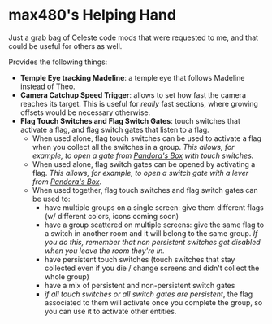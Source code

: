 # max480's Helping Hand

Just a grab bag of Celeste code mods that were requested to me, and that could be useful for others as well.

Provides the following things:
- **Temple Eye tracking Madeline**: a temple eye that follows Madeline instead of Theo.
- **Camera Catchup Speed Trigger**: allows to set how fast the camera reaches its target. This is useful for _really_ fast sections, where growing offsets would be necessary otherwise.
- **Flag Touch Switches and Flag Switch Gates**: touch switches that activate a flag, and flag switch gates that listen to a flag.
  -  When used alone, flag touch switches can be used to activate a flag when you collect all the switches in a group. _This allows, for example, to open a gate from [Pandora's Box](https://gamebanana.com/gamefiles/9518) with touch switches._
  - When used alone, flag switch gates can be opened by activating a flag. _This allows, for example, to open a switch gate with a lever from [Pandora's Box](https://gamebanana.com/gamefiles/9518)._
  - When used together, flag touch switches and flag switch gates can be used to:
    - have multiple groups on a single screen: give them different flags (w/ different colors, icons coming soon)
    - have a group scattered on multiple screens: give the same flag to a switch in another room and it will belong to the same group. _If you do this, remember that non persistent switches get disabled when you leave the room they're in._
    - have persistent touch switches (touch switches that stay collected even if you die / change screens and didn't collect the whole group)
    - have a mix of persistent and non-persistent switch gates
    - _if all touch switches or all switch gates are persistent_, the flag associated to them will activate once you complete the group, so you can use it to activate other entities.
